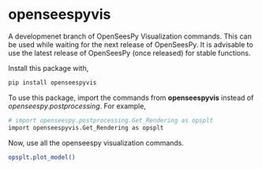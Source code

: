 # openseespyvis
A developmenet branch of OpenSeesPy Visualization commands. This can be used while waiting for the next release of OpenSeesPy.
It is advisable to use the latest release of OpenSeesPy (once released) for stable functions.

Install this package with,
```bash
pip install openseespyvis
```

To use this package, import the commands from **openseespyvis** instead of *openseespy.postprocessing*. For example,

```bash
# import openseespy.postprocessing.Get_Rendering as opsplt
import openseespyvis.Get_Rendering as opsplt
```

Now, use all the openseespy visualization commands.

```bash
opsplt.plot_model()
```
